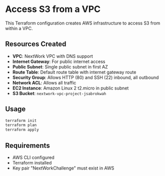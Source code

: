 # Access S3 from a VPC

This Terraform configuration creates AWS infrastructure to access S3 from within a VPC.

## Resources Created

- **VPC**: NextWork VPC with DNS support
- **Internet Gateway**: For public internet access
- **Public Subnet**: Single public subnet in first AZ
- **Route Table**: Default route table with internet gateway route
- **Security Group**: Allows HTTP (80) and SSH (22) inbound, all outbound
- **Network ACL**: Allows all traffic
- **EC2 Instance**: Amazon Linux 2 t2.micro in public subnet
- **S3 Bucket**: `nextwork-vpc-project-jsabrokwah`

## Usage

```bash
terraform init
terraform plan
terraform apply
```

## Requirements

- AWS CLI configured
- Terraform installed
- Key pair "NextWorkChallenge" must exist in AWS